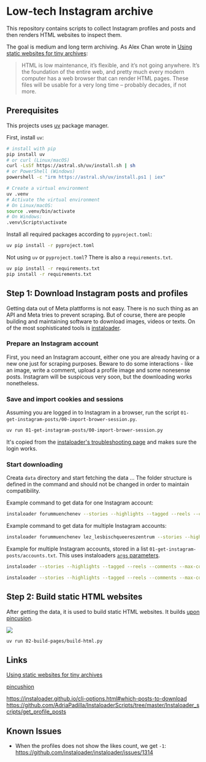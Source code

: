 # Low-tech Instagram archive

This repository contains scripts to collect Instagram profiles and posts and then renders HTML websites to inspect them. 

The goal is medium and long term archiving. As  Alex Chan wrote in [Using static websites for tiny archives](https://alexwlchan.net/2024/static-websites/):

> HTML is low maintenance, it’s flexible, and it’s not going anywhere. It’s the foundation of the entire web, and pretty much every modern computer has a web browser that can render HTML pages. These files will be usable for a very long time – probably decades, if not more.

## Prerequisites

This projects uses [uv](https://github.com/astral-sh/uv) package manager. 

First, install `uv`: 

```bash
# install with pip
pip install uv
# or curl (Linux/macOS)
curl -LsSf https://astral.sh/uv/install.sh | sh
# or PowerShell (Windows)
powershell -c "irm https://astral.sh/uv/install.ps1 | iex"

# Create a virtual environment
uv .venv
# Activate the virtual environment
# On Linux/macOS:
source .venv/bin/activate
# On Windows:
.venv\Scripts\activate
```

Install all required packages according to `pyproject.toml`:

```bash
uv pip install -r pyproject.toml
````

Not using `uv` or `pyproject.toml`? There is also a `requirements.txt`.

```bash
uv pip install -r requirements.txt
pip install -r requirements.txt
```

## Step 1: Download Instagram posts and profiles

Getting data out of Meta plattforms is not easy. There is no such thing as an API and Meta tries to prevent scraping. But of course, there are people building and maintaining software to download images, videos or texts. On of the most sophisticated tools is [instaloader](https://instaloader.github.io/).


### Prepare an Instagram account

First, you need an Instagram account, either one you are already having or a new one just for scraping purposes. 
Beware to do some interactions - like an image, write a comment, upload a profile image and some nonesense posts. 
Instagram will be suspicous very soon, but the downloading works nonetheless. 

### Save and import cookies and sessions

Assuming you are logged in to Instagram in a browser, run the script `01-get-instagram-posts/00-import-brower-session.py`. 

```bash
uv run 01-get-instagram-posts/00-import-brower-session.py
```

It's copied from the [instaloader's troubleshooting page](https://instaloader.github.io/troubleshooting.html#login-error ) and makes sure the login works. 

### Start downloading

Creata `data` directory and start fetching the data ... The folder structure is defined in the command and should not be changed in order to maintain compatibility.

Example command to get data for one Instagram account:

```bash
instaloader forummuenchenev --stories --highlights --tagged --reels --comments --no-compress-json --max-connection-attempts 10 --dirname-pattern=data/{target} --filename-pattern={date_utc:%Y}/{shortcode}_{date_utc}_UTC  --sanitize-paths --login INSTA_ACCOUNT
```


Example command to get data for multiple Instagram accounts:

```bash
instaloader forummuenchenev lez_lesbischqueereszentrum --stories --highlights --tagged --reels --comments --no-compress-json --max-connection-attempts 10 --dirname-pattern=data/{target} --filename-pattern={date_utc:%Y}/{shortcode}_{date_utc}_UTC  --sanitize-paths --login INSTA_ACCOUNT
```

Example for multiple Instagram accounts, stored in a list `01-get-instagram-posts/accounts.txt`.
This uses instaloaders [`args` parameters](https://instaloader.github.io/cli-options.html#cmdoption-arg-args.txt).

```bash
instaloader --stories --highlights --tagged --reels --comments --max-connection-attempts 10 --dirname-pattern=data/{target} --filename-pattern={date_utc:%Y}/{shortcode}_{date_utc}_UTC  --sanitize-paths --login +01-get-instagram-posts/insta_account.txt +01-get-instagram-posts/accounts.txt
```

```bash
instaloader --stories --highlights --tagged --reels --comments --max-connection-attempts 10 --dirname-pattern=data/{target} --filename-pattern={date_utc:%Y}/{shortcode}_{date_utc}_UTC  --sanitize-paths --fast-update --login +01-get-instagram-posts/insta_account.txt +01-get-instagram-posts/accounts.txt
```

## Step 2: Build static HTML websites

After getting the data, it is used to build static HTML websites. It builds [upon pincusion](https://github.com/Historypin/pincushion).

![](static/img/screenshot-year-posts.png)

```bash
uv run 02-build-pages/build-html.py
```

## Links

[Using static websites for tiny archives](https://alexwlchan.net/2024/static-websites/)

[pincushion](https://inkdroid.org/2024/10/20/pincushion/)

https://instaloader.github.io/cli-options.html#which-posts-to-download
https://github.com/AdriaPadilla/InstaloaderScripts/tree/master/Instaloader_scripts/get_profile_posts

## Known Issues

- When the profiles does not show the likes count, we get `-1`: https://github.com/instaloader/instaloader/issues/1314

